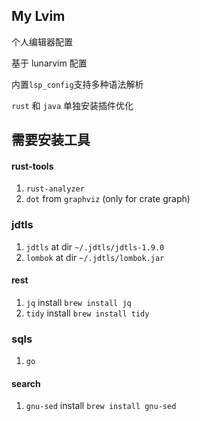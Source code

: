 ## My Lvim
个人编辑器配置

基于 lunarvim 配置

内置`lsp_config`支持多种语法解析

`rust` 和 `java` 单独安装插件优化

## 需要安装工具

#### rust-tools
1. `rust-analyzer`
2. `dot` from `graphviz` (only for crate graph)

### jdtls 
1. `jdtls` at dir `~/.jdtls/jdtls-1.9.0`
2. `lombok` at dir `~/.jdtls/lombok.jar`

#### rest
1. `jq` install `brew install jq`
2. `tidy` install `brew install tidy`

### sqls
1. `go`

#### search
1. `gnu-sed` install `brew install gnu-sed`

